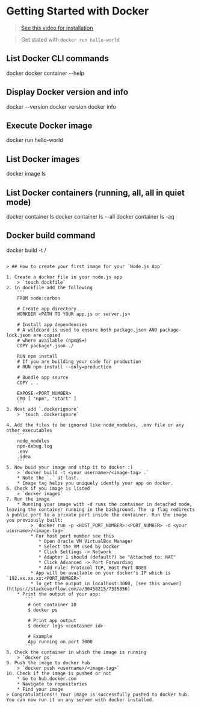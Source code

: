 
# Getting Started with Docker

> [See this video for installation](https://www.youtube.com/watch?v=S7NVloq0EBc)

> Get stated with `docker run hello-world`


## List Docker CLI commands
docker
docker container --help

## Display Docker version and info
docker --version
docker version
docker info

## Execute Docker image
docker run hello-world

## List Docker images
docker image ls

## List Docker containers (running, all, all in quiet mode)
docker container ls
docker container ls --all
docker container ls -aq

## Docker build command
docker build -t <username>/<image-tag>
```

> ## How to create your first image for your `Node.js App`

1. Create a docker file in your node.js app
    > `touch dockfile`
2. In dockfile add the following
    ```
    FROM node:carbon
    
    # Create app directory
    WORKDIR <PATH TO YOUR app.js or server.js>
    
    # Install app dependencies
    # A wildcard is used to ensure both package.json AND package-lock.json are copied
    # where available (npm@5+)
    COPY package*.json ./
    
    RUN npm install
    # If you are building your code for production
    # RUN npm install --only=production
    
    # Bundle app source
    COPY . .
    
    EXPOSE <PORT_NUMBER>
    CMD [ "npm", "start" ]
    ```
3. Next add `.dockerignore`
    > `touch .dockerignore`

4. Add the files to be ignored like node_modules, .env file or any other executables
    ```
    node_modules
    npm-debug.log
    .env
    .idea
    ```
5. Now buid your image and ship it to docker :)
    > `docker build -t <your username>/<image-tag> .`
    * Note the `.` at last.
    * Image tag helps you uniquely identfy your app on docker.
6. Check if you image is listed 
    > `docker images`
7. Run the image 
    * Running your image with -d runs the container in detached mode, leaving the container running in the background. The -p flag redirects a public port to a private port inside the container. Run the image you previously built:
         > `docker run -p <HOST_PORT_NUMBER>:<PORT_NUMBER> -d <your username>/<image-tag>`
         * For host port number see this 
            * Open Oracle VM VirtualBox Manager
            * Select the VM used by Docker
            * Click Settings -> Network
            * Adapter 1 should (default?) be "Attached to: NAT"
            * Click Advanced -> Port Forwarding
            * Add rule: Protocol TCP, Host Port 8080
         * App will be available on your docker's IP which is `192.xx.xx.xx:<PORT_NUMBER>`
         * To get the output in localhost:3000, [see this answer](https://stackoverflow.com/a/36458215/7335056)
    * Print the output of your app:
       ```
        # Get container ID
        $ docker ps
        
        # Print app output
        $ docker logs <container id>
        
        # Example
        App running on port 3000
       ```
8. Check the container in which the image is running
    > `docker ps`
9. Push the image to docker hub
    > `docker push <username>/<image-tag>`
10. Check if the image is pushed or not
    * Go to hub.docker.com
    * Navigate to repositories
    * Find your image 
> Congratulations!! Your image is successfully pushed to docker hub. You can now run it on any server with docker installed.
